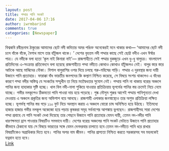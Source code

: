 ```yaml
---
layout: post
title: পদ্মার পানি সংকট
date: 2017-04-06 17:16
author: iwrmbarind
comments: true
categories: [Newspaper]
---
```

<div id="stcpDiv">বিশ্বকবি রবীন্দ্রনাথ ঠাকুরের আমাদের ছোট নদী কবিতার অমর পঙিক্ত অনেকেরই মনে থাকার কথা— ‘আমাদের ছোট নদী চলে বাঁকে বাঁকে, বৈশাখ মাসে তার হাঁটুজল থাকে। ’ দেশের বৃহত্তম নদী পদ্মার কাছে সেই ছোট্ট নদীও এখন ঈর্ষার পাত্র। যে নদীকে বলা হতো ‘কূল নাই কিনারা নাই’— রাজশাহীতে সেই পদ্মার বুকজুড়ে এখন ধু-ধু বালুচর। বাংলাদেশ প্রতিদিনের এ-সংক্রান্ত প্রতিবেদনে বলা হয়েছে রাজশাহীতে পদ্মা নদীতে কোথাও কোথাও হাঁটুজলও নেই। বালুর স্তরে স্তরে আটকে আছে মাঝিদের নৌকা। বিশাল বালুরাশির ওপর দিয়ে চলছে গরু-মহিষের গাড়ি। পদ্মার এ দুরবস্থার জন্য দায়ী উজানে পানি প্রত্যাহার। ফারাক্কা বাঁধ ভারতীয় জনপদের কি কল্যাণ নিশ্চিত করেছে, সে বিষয়ে সংশয় থাকলেও এ বাঁধের কারণে পদ্মা নদীর অস্তিত্ব যে সংকটের সম্মুখীন তা নিয়ে মতদ্বৈধতার সুযোগ নেই। পদ্মায় পানি না থাকায় বরেন্দ্র অঞ্চলে পানির জন্য হাহাকার সৃষ্টি হচ্ছে। খাল বিল নদী-নালা শুকিয়ে যাওয়ার প্রতিক্রিয়ায় ভূগর্ভের পানির স্তর ক্রমেই নিচে নেমে যাচ্ছে। গভীর নলকূপেও ঠিকমতো পানি পাওয়া দায় হয়ে পড়েছে। শুষ্ক মৌসুম শুরুর আগেই পদ্মায় পানিশূন্যতা দেখা দেওয়ায় এ অঞ্চলে প্রকৃতির জন্য অভিশাপ বয়ে আনছে। রাজশাহী এলাকার জনস্বাস্থ্যেও তার অশুভ প্রতিক্রিয়া লক্ষিত হচ্ছে। ভূগর্ভস্থ পানির স্তর গড়ে ১১০ ফুট নিচে অবস্থান করায় এ অঞ্চলে বোরো চাষ অনিশ্চিত হয়ে উঠছে। ইতিমধ্যে হাজার হাজার গভীর নলকূপ অকেজো হয়ে পড়ায় কৃষকরা সমূহ সর্বনাশের আশঙ্কায় ভুগছেন। রাজশাহীসহ সারা দেশের পদ্মা প্রবাহে যে পানি সংকট দেখা দিয়েছে তার পেছনে উজানে পানি প্রত্যাহার যেমন দায়ী, তেমন নদ-নদীর পানি ধারণক্ষমতা হ্রাস পাওয়ার বিষয়টিও সমভাবে দায়ী। দেশের বরেন্দ্র অঞ্চলের পানি সংকট মেটাতে উজানে পানি প্রত্যাহার কীভাবে ঠেকানো যায় সে বিষয়ে ভারতের সঙ্গে যেমন দেনদরবার চালাতে হবে তেমন নদ-নদীতে পানি ধরে রাখার বিষয়টিকেও অগ্রাধিকার দিতে হবে। পানির অপর নাম জীবন। পানির প্রাপ্যতা নিশ্চিত করতে সরকারসহ সব মহলকেই যত্নবান হতে হবে।</div>
<div><a href="http://www.bd-pratidin.com/editorial/2017/02/27/211212#sthash.hCYcbixg.dpuf" target="_blank">Link</a></div>
